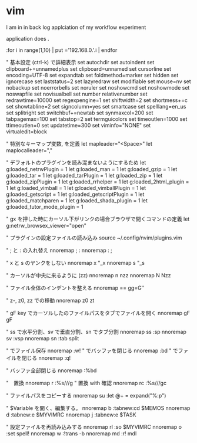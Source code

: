 # vim

I am in in back log applciation of my workflow experiment

application does .

:for i in range(1,10) | put ='192.168.0.'.i | endfor

" 基本設定 <C-k> (ctrl-k) で詳細表示
set autochdir
set autoindent
set clipboard+=unnamedplus
set clipboard=unnamed
set cursorline
set encoding=UTF-8
set expandtab
set foldmethod=marker
set hidden
set ignorecase
set laststatus=2
set lazyredraw
set modifiable
set mouse=nv
set nobackup
set noerrorbells
set noruler
set noshowcmd
set noshowmode
set noswapfile
set novisualbell
set number relativenumber
set redrawtime=10000
set regexpengine=1
set shiftwidth=2
set shortmess+=c
set showtabline=2
set signcolumn=yes
set smartcase
set spelllang=en_us
set splitright
set switchbuf+=newtab
set synmaxcol=200
set tabpagemax=100
set tabstop=2
set termguicolors
set timeoutlen=1000
set ttimeoutlen=0
set updatetime=300
set viminfo="NONE"
set virtualedit=block

" 特別なキーマップ変数<Leader>, <MapLeader>を定義
let mapleader="\<Space>"
let maplocalleader="\,"

" デフォルトのプラグインを読み混まないようにするため
let g:loaded_netrwPlugin = 1
let g:loaded_man = 1
let g:loaded_gzip = 1
let g:loaded_tar = 1
let g:loaded_tarPlugin = 1
let g:loaded_zip = 1
let g:loaded_zipPlugin = 1
let g:loaded_rrhelper = 1
let g:loaded_2html_plugin = 1
let g:loaded_vimball = 1
let g:loaded_vimballPlugin = 1
let g:loaded_getscript = 1
let g:loaded_getscriptPlugin = 1
let g:loaded_matchparen = 1
let g:loaded_shada_plugin = 1
let g:loaded_tutor_mode_plugin = 1

" gx を押した時にカーソル下がリンクの場合ブラウザで開くコマンドの定義
let g:netrw_browsex_viewer="open"

" プラグインの設定ファイルの読み込み
source ~/.config/nvim/plugins.vim

" ; と : の入れ替え
nnoremap ; :
nnoremap : ;

" x と s のヤンクをしない
nnoremap x "\_x
nnoremap s "\_s

" カーソルが中央に来るように (zz)
nnoremap n nzz
nnoremap N Nzz

" ファイル全体のインデントを整える
nnoremap == gg=G''

" z-, z0, zz での移動
nnoremap z0 zt

" gF key でカーソルしたのファイルパスをタブでファイルを開く
nnoremap gF <C-w>gF

" ss で水平分割、sv で垂直分割、sn でタブ分割
nnoremap ss :sp<CR>
nnoremap sv :vsp<CR>
nnoremap sn :tab split<CR>

" <C-s>でファイル保存
nnoremap <silent> <C-s> :w!<cr>
" <C-c>でバッファを閉じる
nnoremap <silent> <C-c> :bd<cr>
" <C-q>でファイルを閉じる
nnoremap <silent> <C-q> :q!<cr>

" バッファ全部閉じる
nnoremap <silent> <C-w><C-q> :%bd<CR>

"　置換
nnoremap <Leader>r :%s///g<Left><Left>
" 置換 with 確認
nnoremap <Leader>rc :%s///gc<Left><Left><Left>

" ファイルパスをコピーする
nnoremap <silent> su :let @+ = expand("%:p")<cr>

" $Variable を開く、編集する。
nnoremap <silent> <Leader>b :tabnew<CR>:cd $MEMOS<CR>
nnoremap <silent> <Leader>d :tabnew<CR>:e $MYVIMRC<CR>
nnoremap <silent> <Leader>j :tabnew<CR>:e $TASK<CR>

" 設定ファイルを再読み込みする
nnoremap <silent> <Leader>rl :so $MYVIMRC<CR>
nnoremap <silent> <Leader>o :set spell!<CR>
nnoremap <Leader>w :!trans -b
nnoremap md :r! mdl
